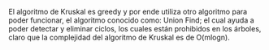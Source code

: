 El algoritmo de Kruskal es greedy y por ende utiliza otro algoritmo para poder funcionar, el algoritmo conocido como: Union Find; el cual ayuda a poder detectar y eliminar ciclos, los cuales están prohibidos en los árboles, claro que la complejidad del algoritmo de Kruskal es de O(mlogn).
